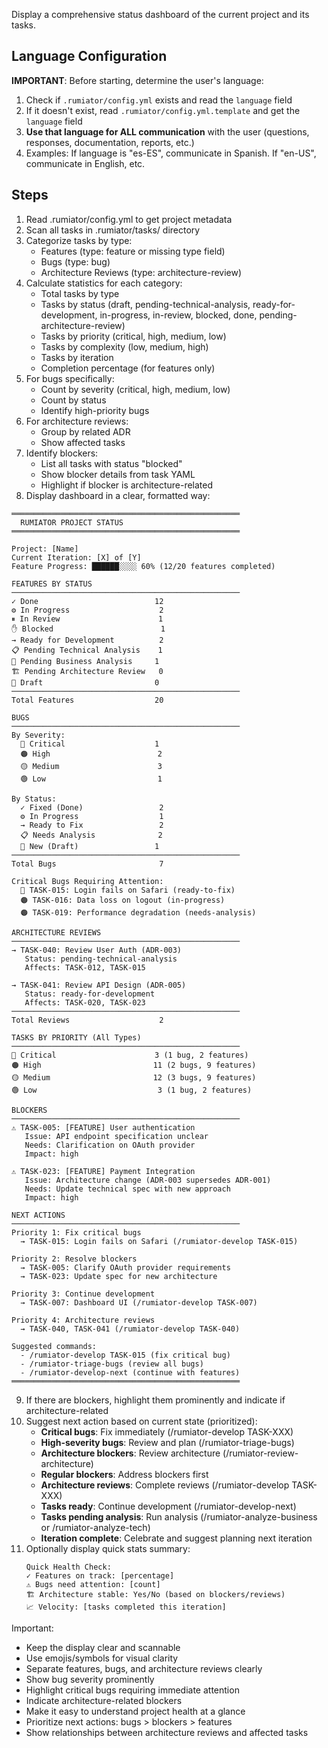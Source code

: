 Display a comprehensive status dashboard of the current project and its tasks.

## Language Configuration
**IMPORTANT**: Before starting, determine the user's language:
1. Check if `.rumiator/config.yml` exists and read the `language` field
2. If it doesn't exist, read `.rumiator/config.yml.template` and get the `language` field
3. **Use that language for ALL communication** with the user (questions, responses, documentation, reports, etc.)
4. Examples: If language is "es-ES", communicate in Spanish. If "en-US", communicate in English, etc.

## Steps

1. Read .rumiator/config.yml to get project metadata
2. Scan all tasks in .rumiator/tasks/ directory
3. Categorize tasks by type:
   - Features (type: feature or missing type field)
   - Bugs (type: bug)
   - Architecture Reviews (type: architecture-review)
4. Calculate statistics for each category:
   - Total tasks by type
   - Tasks by status (draft, pending-technical-analysis, ready-for-development, in-progress, in-review, blocked, done, pending-architecture-review)
   - Tasks by priority (critical, high, medium, low)
   - Tasks by complexity (low, medium, high)
   - Tasks by iteration
   - Completion percentage (for features only)
5. For bugs specifically:
   - Count by severity (critical, high, medium, low)
   - Count by status
   - Identify high-priority bugs
6. For architecture reviews:
   - Group by related ADR
   - Show affected tasks
7. Identify blockers:
   - List all tasks with status "blocked"
   - Show blocker details from task YAML
   - Highlight if blocker is architecture-related
8. Display dashboard in a clear, formatted way:

```
═══════════════════════════════════════════════════
  RUMIATOR PROJECT STATUS
═══════════════════════════════════════════════════

Project: [Name]
Current Iteration: [X] of [Y]
Feature Progress: ██████░░░░ 60% (12/20 features completed)

FEATURES BY STATUS
───────────────────────────────────────────────────
✓ Done                          12
⚙ In Progress                    2
⏸ In Review                      1
✋ Blocked                        1
→ Ready for Development          2
📋 Pending Technical Analysis    1
📝 Pending Business Analysis     1
🏗️ Pending Architecture Review   0
📄 Draft                         0
───────────────────────────────────────────────────
Total Features                  20

BUGS
───────────────────────────────────────────────────
By Severity:
  🔴 Critical                    1
  🟠 High                        2
  🟡 Medium                      3
  🟢 Low                         1

By Status:
  ✓ Fixed (Done)                 2
  ⚙ In Progress                  1
  → Ready to Fix                 2
  📋 Needs Analysis              2
  📄 New (Draft)                 1
───────────────────────────────────────────────────
Total Bugs                       7

Critical Bugs Requiring Attention:
  🔴 TASK-015: Login fails on Safari (ready-to-fix)
  🟠 TASK-016: Data loss on logout (in-progress)
  🟠 TASK-019: Performance degradation (needs-analysis)

ARCHITECTURE REVIEWS
───────────────────────────────────────────────────
→ TASK-040: Review User Auth (ADR-003)
   Status: pending-technical-analysis
   Affects: TASK-012, TASK-015

→ TASK-041: Review API Design (ADR-005)
   Status: ready-for-development
   Affects: TASK-020, TASK-023
───────────────────────────────────────────────────
Total Reviews                    2

TASKS BY PRIORITY (All Types)
───────────────────────────────────────────────────
🔴 Critical                      3 (1 bug, 2 features)
🟠 High                         11 (2 bugs, 9 features)
🟡 Medium                       12 (3 bugs, 9 features)
🟢 Low                           3 (1 bug, 2 features)

BLOCKERS
───────────────────────────────────────────────────
⚠ TASK-005: [FEATURE] User authentication
   Issue: API endpoint specification unclear
   Needs: Clarification on OAuth provider
   Impact: high

⚠ TASK-023: [FEATURE] Payment Integration
   Issue: Architecture change (ADR-003 supersedes ADR-001)
   Needs: Update technical spec with new approach
   Impact: high

NEXT ACTIONS
───────────────────────────────────────────────────
Priority 1: Fix critical bugs
  → TASK-015: Login fails on Safari (/rumiator-develop TASK-015)

Priority 2: Resolve blockers
  → TASK-005: Clarify OAuth provider requirements
  → TASK-023: Update spec for new architecture

Priority 3: Continue development
  → TASK-007: Dashboard UI (/rumiator-develop TASK-007)

Priority 4: Architecture reviews
  → TASK-040, TASK-041 (/rumiator-develop TASK-040)

Suggested commands:
  - /rumiator-develop TASK-015 (fix critical bug)
  - /rumiator-triage-bugs (review all bugs)
  - /rumiator-develop-next (continue with features)
═══════════════════════════════════════════════════
```

9. If there are blockers, highlight them prominently and indicate if architecture-related
10. Suggest next action based on current state (prioritized):
    - **Critical bugs**: Fix immediately (/rumiator-develop TASK-XXX)
    - **High-severity bugs**: Review and plan (/rumiator-triage-bugs)
    - **Architecture blockers**: Review architecture (/rumiator-review-architecture)
    - **Regular blockers**: Address blockers first
    - **Architecture reviews**: Complete reviews (/rumiator-develop TASK-XXX)
    - **Tasks ready**: Continue development (/rumiator-develop-next)
    - **Tasks pending analysis**: Run analysis (/rumiator-analyze-business or /rumiator-analyze-tech)
    - **Iteration complete**: Celebrate and suggest planning next iteration
11. Optionally display quick stats summary:
    ```
    Quick Health Check:
    ✓ Features on track: [percentage]
    ⚠ Bugs need attention: [count]
    🏗️ Architecture stable: Yes/No (based on blockers/reviews)
    📈 Velocity: [tasks completed this iteration]
    ```

Important:
- Keep the display clear and scannable
- Use emojis/symbols for visual clarity
- Separate features, bugs, and architecture reviews clearly
- Show bug severity prominently
- Highlight critical bugs requiring immediate attention
- Indicate architecture-related blockers
- Make it easy to understand project health at a glance
- Prioritize next actions: bugs > blockers > features
- Show relationships between architecture reviews and affected tasks
